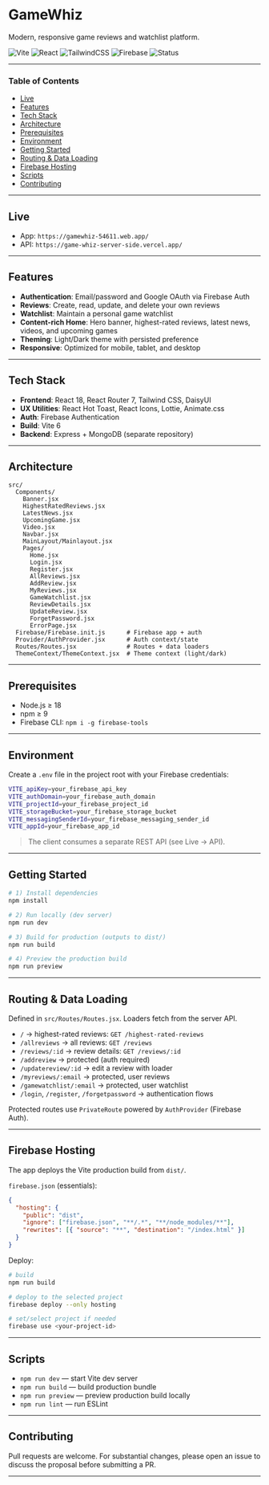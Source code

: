 # GameWhiz

Modern, responsive game reviews and watchlist platform.

![Vite](https://img.shields.io/badge/Vite-6.0-646CFF?logo=vite&logoColor=white)
![React](https://img.shields.io/badge/React-18-61DAFB?logo=react&logoColor=06141B)
![TailwindCSS](https://img.shields.io/badge/Tailwind_CSS-3-38B2AC?logo=tailwindcss&logoColor=white)
![Firebase](https://img.shields.io/badge/Firebase-Auth-orange?logo=firebase&logoColor=white)
![Status](https://img.shields.io/badge/Deploy-Firebase%20Hosting-success)

---

### Table of Contents
- [Live](#live)
- [Features](#features)
- [Tech Stack](#tech-stack)
- [Architecture](#architecture)
- [Prerequisites](#prerequisites)
- [Environment](#environment)
- [Getting Started](#getting-started)
- [Routing & Data Loading](#routing--data-loading)
- [Firebase Hosting](#firebase-hosting)
- [Scripts](#scripts)
- [Contributing](#contributing)

---

## Live
- App: `https://gamewhiz-54611.web.app/`
- API: `https://game-whiz-server-side.vercel.app/`

---

## Features
- **Authentication**: Email/password and Google OAuth via Firebase Auth
- **Reviews**: Create, read, update, and delete your own reviews
- **Watchlist**: Maintain a personal game watchlist
- **Content-rich Home**: Hero banner, highest-rated reviews, latest news, videos, and upcoming games
- **Theming**: Light/Dark theme with persisted preference
- **Responsive**: Optimized for mobile, tablet, and desktop

---

## Tech Stack
- **Frontend**: React 18, React Router 7, Tailwind CSS, DaisyUI
- **UX Utilities**: React Hot Toast, React Icons, Lottie, Animate.css
- **Auth**: Firebase Authentication
- **Build**: Vite 6
- **Backend**: Express + MongoDB (separate repository)

---

## Architecture
```text
src/
  Components/
    Banner.jsx
    HighestRatedReviews.jsx
    LatestNews.jsx
    UpcomingGame.jsx
    Video.jsx
    Navbar.jsx
    MainLayout/Mainlayout.jsx
    Pages/
      Home.jsx
      Login.jsx
      Register.jsx
      AllReviews.jsx
      AddReview.jsx
      MyReviews.jsx
      GameWatchlist.jsx
      ReviewDetails.jsx
      UpdateReview.jsx
      ForgetPassword.jsx
      ErrorPage.jsx
  Firebase/Firebase.init.js      # Firebase app + auth
  Provider/AuthProvider.jsx      # Auth context/state
  Routes/Routes.jsx              # Routes + data loaders
  ThemeContext/ThemeContext.jsx  # Theme context (light/dark)
```

---

## Prerequisites
- Node.js ≥ 18
- npm ≥ 9
- Firebase CLI: `npm i -g firebase-tools`

---

## Environment
Create a `.env` file in the project root with your Firebase credentials:
```bash
VITE_apiKey=your_firebase_api_key
VITE_authDomain=your_firebase_auth_domain
VITE_projectId=your_firebase_project_id
VITE_storageBucket=your_firebase_storage_bucket
VITE_messagingSenderId=your_firebase_messaging_sender_id
VITE_appId=your_firebase_app_id
```

> The client consumes a separate REST API (see Live → API).

---

## Getting Started
```bash
# 1) Install dependencies
npm install

# 2) Run locally (dev server)
npm run dev

# 3) Build for production (outputs to dist/)
npm run build

# 4) Preview the production build
npm run preview
```

---

## Routing & Data Loading
Defined in `src/Routes/Routes.jsx`. Loaders fetch from the server API.
- `/` → highest-rated reviews: `GET /highest-rated-reviews`
- `/allreviews` → all reviews: `GET /reviews`
- `/reviews/:id` → review details: `GET /reviews/:id`
- `/addreview` → protected (auth required)
- `/updatereview/:id` → edit a review with loader
- `/myreviews/:email` → protected, user reviews
- `/gamewatchlist/:email` → protected, user watchlist
- `/login`, `/register`, `/forgetpassword` → authentication flows

Protected routes use `PrivateRoute` powered by `AuthProvider` (Firebase Auth).

---

## Firebase Hosting
The app deploys the Vite production build from `dist/`.

`firebase.json` (essentials):
```json
{
  "hosting": {
    "public": "dist",
    "ignore": ["firebase.json", "**/.*", "**/node_modules/**"],
    "rewrites": [{ "source": "**", "destination": "/index.html" }]
  }
}
```

Deploy:
```bash
# build
npm run build

# deploy to the selected project
firebase deploy --only hosting

# set/select project if needed
firebase use <your-project-id>
```

---

## Scripts
- `npm run dev` — start Vite dev server
- `npm run build` — build production bundle
- `npm run preview` — preview production build locally
- `npm run lint` — run ESLint

---

## Contributing
Pull requests are welcome. For substantial changes, please open an issue to discuss the proposal before submitting a PR.

---
